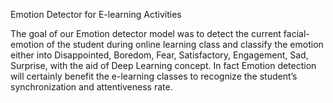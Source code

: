 Emotion Detector for E-learning Activities

The goal of our Emotion detector model was to detect the current facial-emotion of the student during online learning class and classify the emotion either into Disappointed, Boredom, Fear, Satisfactory, Engagement, Sad, Surprise, with the aid of Deep Learning concept.
In fact Emotion detection will certainly benefit the e-learning classes to recognize the student’s synchronization and attentiveness rate.
